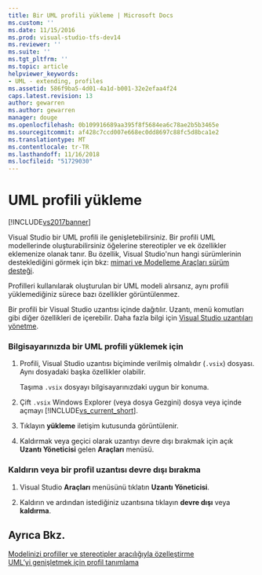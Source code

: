 ```yaml
---
title: Bir UML profili yükleme | Microsoft Docs
ms.custom: ''
ms.date: 11/15/2016
ms.prod: visual-studio-tfs-dev14
ms.reviewer: ''
ms.suite: ''
ms.tgt_pltfrm: ''
ms.topic: article
helpviewer_keywords:
- UML - extending, profiles
ms.assetid: 586f9ba5-4d01-4a1d-b001-32e2efaa4f24
caps.latest.revision: 13
author: gewarren
ms.author: gewarren
manager: douge
ms.openlocfilehash: 0b109916689aa395f8f5684ea6c78ae2b5b3465e
ms.sourcegitcommit: af428c7ccd007e668ec0dd8697c88fc5d8bca1e2
ms.translationtype: MT
ms.contentlocale: tr-TR
ms.lasthandoff: 11/16/2018
ms.locfileid: "51729030"
---
```

# <a name="install-a-uml-profile"></a>UML profili yükleme
[!INCLUDE[vs2017banner](../includes/vs2017banner.md)]

Visual Studio bir UML profili ile genişletebilirsiniz. Bir profili UML modellerinde oluşturabilirsiniz öğelerine stereotipler ve ek özellikler eklemenize olanak tanır. Bu özellik, Visual Studio'nun hangi sürümlerinin desteklediğini görmek için bkz: [mimari ve Modelleme Araçları sürüm desteği](../modeling/what-s-new-for-design-in-visual-studio.md#VersionSupport).  
  
 Profilleri kullanılarak oluşturulan bir UML modeli alırsanız, aynı profili yüklemediğiniz sürece bazı özellikler görüntülenmez.  
  
 Bir profili bir Visual Studio uzantısı içinde dağıtılır. Uzantı, menü komutları gibi diğer özellikleri de içerebilir. Daha fazla bilgi için [Visual Studio uzantıları yönetme](http://go.microsoft.com/fwlink/?LinkId=160728).  
  
### <a name="to-install-a-uml-profile-on-your-computer"></a>Bilgisayarınızda bir UML profili yüklemek için  
  
1.  Profili, Visual Studio uzantısı biçiminde verilmiş olmalıdır (`.vsix`) dosyası. Aynı dosyadaki başka özellikler olabilir.  
  
     Taşıma `.vsix` dosyayı bilgisayarınızdaki uygun bir konuma.  
  
2.  Çift `.vsix` Windows Explorer (veya dosya Gezgini) dosya veya içinde açmayı [!INCLUDE[vs_current_short](../includes/vs-current-short-md.md)].  
  
3.  Tıklayın **yükleme** iletişim kutusunda görüntülenir.  
  
4.  Kaldırmak veya geçici olarak uzantıyı devre dışı bırakmak için açık **Uzantı Yöneticisi** gelen **Araçları** menüsü.  
  
### <a name="to-uninstall-or-disable-a-profile-extension"></a>Kaldırın veya bir profil uzantısı devre dışı bırakma  
  
1.  Visual Studio **Araçları** menüsünü tıklatın **Uzantı Yöneticisi**.  
  
2.  Kaldırın ve ardından istediğiniz uzantısına tıklayın **devre dışı** veya **kaldırma**.  
  
## <a name="see-also"></a>Ayrıca Bkz.  
 [Modelinizi profiller ve stereotipler aracılığıyla özelleştirme](../modeling/customize-your-model-with-profiles-and-stereotypes.md)   
 [UML’yi genişletmek için profil tanımlama](../modeling/define-a-profile-to-extend-uml.md)



